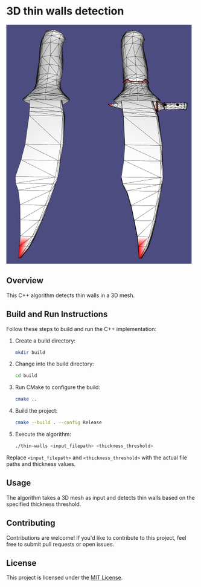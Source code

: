 # 3D thin walls detection
![screenshot](https://github.com/khalilrefai/3D-thin-walls-detection/blob/main/screenshot.PNG?raw=true)

## Overview

This C++ algorithm detects thin walls in a 3D mesh.

## Build and Run Instructions

Follow these steps to build and run the C++ implementation:

1. Create a build directory:

    ```bash
    mkdir build
    ```

2. Change into the build directory:

    ```bash
    cd build
    ```

3. Run CMake to configure the build:

    ```bash
    cmake ..
    ```

4. Build the project:

    ```bash
    cmake --build . --config Release
    ```

5. Execute the algorithm:

    ```bash
    ./thin-walls <input_filepath> <thickness_threshold>
    ```

Replace `<input_filepath>` and `<thickness_threshold>` with the actual file paths and thickness values.

## Usage

The algorithm takes a 3D mesh as input and detects thin walls based on the specified thickness threshold.

## Contributing

Contributions are welcome! If you'd like to contribute to this project, feel free to submit pull requests or open issues.

## License

This project is licensed under the [MIT License](LICENSE).
